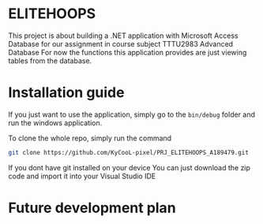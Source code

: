 # ELITEHOOPS
This project is about building a .NET application with Microsoft Access Database for our assignment in course subject TTTU2983 Advanced Database
For now the functions this application provides are just viewing tables from the database.

# Installation guide
If you just want to use the application, simply go to the `bin/debug` folder and run the windows application.

To clone the whole repo, simply run the command
```bash
git clone https://github.com/KyCooL-pixel/PRJ_ELITEHOOPS_A189479.git
```

If you dont have git installed on your device
You can just download the zip code and import it into your Visual Studio IDE

# Future development plan


